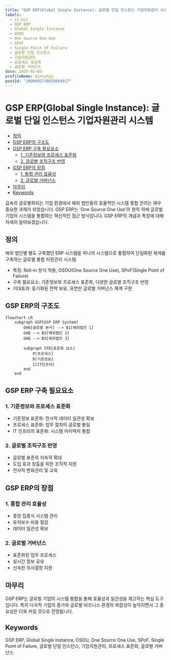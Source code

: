 ```yaml
---
title: "GSP ERP(Global Single Instance): 글로벌 단일 인스턴스 기업자원관리 시스템"
labels:
  - it.biz
  - GSP ERP
  - Global Single Instance
  - OSOU
  - One Source One Use
  - SPoF
  - Single Point of Failure
  - 글로벌 단일 인스턴스
  - 기업자원관리
  - 프로세스 표준화
  - 글로벌 거버넌스
date: 2025-02-03
profileName: minsuhya
postId: "2896002730459064917"
---
```


# GSP ERP(Global Single Instance): 글로벌 단일 인스턴스 기업자원관리 시스템

<!-- mtoc-start -->

- [정의](#정의)
- [GSP ERP의 구조도](#gsp-erp의-구조도)
- [GSP ERP 구축 필요요소](#gsp-erp-구축-필요요소)
  - [1. 기준정보와 프로세스 표준화](#1-기준정보와-프로세스-표준화)
  - [2. 글로벌 조직구조 반영](#2-글로벌-조직구조-반영)
- [GSP ERP의 장점](#gsp-erp의-장점)
  - [1. 통합 관리 효율성](#1-통합-관리-효율성)
  - [2. 글로벌 거버넌스](#2-글로벌-거버넌스)
- [마무리](#마무리)
- [Keywords](#keywords)

<!-- mtoc-end -->

급속히 글로벌화되는 기업 환경에서 해외 법인들의 효율적인 시스템 통합 관리는 매우 중요한 과제가 되었습니다. GSP ERP는 'One Source One Use'의 원칙 하에 글로벌 기업의 시스템을 통합하는 혁신적인 접근 방식입니다. GSP ERP의 개념과 특징에 대해 자세히 알아보겠습니다.

## 정의

해외 법인별 별도 구축했던 ERP 시스템을 하나의 시스템으로 통합하여 단일화된 체계를 구축하는 글로벌 통합 자원관리 시스템.

- 특징: Roll-in 방식 적용, OSOU(One Source One Use), SPoF(Single Point of Failure)
- 구축 필요요소: 기준정보와 프로세스 표준화, 다양한 글로벌 조직구조 반영
- 기대효과: 동기화된 전략 보유, 유연한 글로벌 거버넌스 체계 구현

## GSP ERP의 구조도

```mermaid
flowchart LR
    subgraph GSP[GSP ERP System]
        GHQ[글로벌 본사] --> B1[해외법인 1]
        GHQ --> B2[해외법인 2]
        GHQ --> B3[해외법인 3]

        subgraph STD[표준화 요소]
            P[프로세스]
            D[기준정보]
            I[IT인프라]
        end
    end
```

## GSP ERP 구축 필요요소

### 1. 기준정보와 프로세스 표준화

- 기준정보 표준화: 전사적 데이터 일관성 확보
- 프로세스 표준화: 업무 절차의 글로벌 통일
- IT 인프라의 표준화: 시스템 아키텍처 통합

### 2. 글로벌 조직구조 반영

- 글로벌 표준의 지속적 확대
- 도입 효과 창출을 위한 조직적 지원
- 전사적 변화관리 및 교육

## GSP ERP의 장점

### 1. 통합 관리 효율성

- 중앙 집중식 시스템 관리
- 유지보수 비용 절감
- 데이터 일관성 확보

### 2. 글로벌 거버넌스

- 표준화된 업무 프로세스
- 실시간 정보 공유
- 신속한 의사결정 지원

## 마무리

GSP ERP는 글로벌 기업의 시스템 통합을 통해 효율성과 일관성을 제고하는 핵심 도구입니다. 특히 다국적 기업의 증가와 글로벌 비즈니스 환경의 복잡성이 높아지면서 그 중요성은 더욱 커질 것으로 전망됩니다.

## Keywords

GSP ERP, Global Single Instance, OSOU, One Source One Use, SPoF, Single Point of Failure, 글로벌 단일 인스턴스, 기업자원관리, 프로세스 표준화, 글로벌 거버넌스